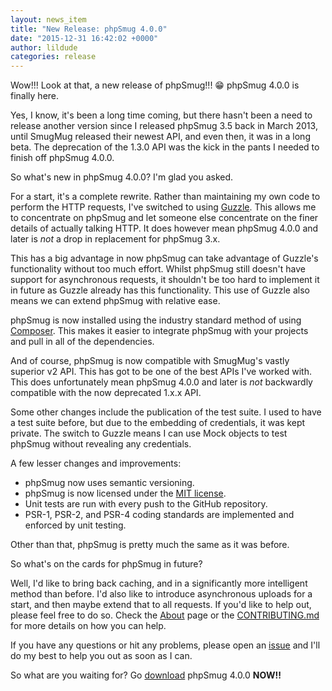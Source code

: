 ```yaml
---
layout: news_item
title: "New Release: phpSmug 4.0.0"
date: "2015-12-31 16:42:02 +0000"
author: lildude
categories: release
---
```


Wow!!! Look at that, a new release of phpSmug!!! :grin:  phpSmug 4.0.0 is finally here.

Yes, I know, it's been a long time coming, but there hasn't been a need to release another version since I released phpSmug 3.5 back in March 2013, until SmugMug released their newest API, and even then, it was in a long beta.  The deprecation of the 1.3.0 API was the kick in the pants I needed to finish off phpSmug 4.0.0.

So what's new in phpSmug 4.0.0?  I'm glad you asked.

For a start, it's a complete rewrite.  Rather than maintaining my own code to perform the HTTP requests, I've switched to using [Guzzle](http://guzzle.readthedocs.org/en/latest/index.html).  This allows me to concentrate on phpSmug and let someone else concentrate on the finer details of actually talking HTTP.  It does however mean phpSmug 4.0.0 and later is _not_ a drop in replacement for phpSmug 3.x.

This has a big advantage in now phpSmug can take advantage of Guzzle's functionality without too much effort.  Whilst phpSmug still doesn't have support for asynchronous requests, it shouldn't be too hard to implement it in future as Guzzle already has this functionality.  This use of Guzzle also means we can extend phpSmug with relative ease.

phpSmug is now installed using the industry standard method of using [Composer](https://getcomposer.org/).  This makes it easier to integrate phpSmug with your projects and pull in all of the dependencies.

And of course, phpSmug is now compatible with SmugMug's vastly superior v2 API.  This has got to be one of the best APIs I've worked with.  This does unfortunately mean phpSmug 4.0.0 and later is _not_ backwardly compatible with the now deprecated 1.x.x API.

Some other changes include the publication of the test suite.  I used to have a test suite before, but due to the embedding of credentials, it was kept private.  The switch to Guzzle means I can use Mock objects to test phpSmug without revealing any credentials.

A few lesser changes and improvements:

- phpSmug now uses semantic versioning.
- phpSmug is now licensed under the [MIT license](https://opensource.org/licenses/MIT).
- Unit tests are run with every push to the GitHub repository.
- PSR-1, PSR-2, and PSR-4 coding standards are implemented and enforced by unit testing.

Other than that, phpSmug is pretty much the same as it was before.

So what's on the cards for phpSmug in future?

Well, I'd like to bring back caching, and in a significantly more intelligent method than before.  I'd also like to introduce asynchronous uploads for a start, and then maybe extend that to all requests. If you'd like to help out, please feel free to do so.  Check the [About](../about) page or the [CONTRIBUTING.md](https://github.com/lildude/phpSmug/blob/master/CONTRIBUTING.md) for more details on how you can help.

If you have any questions or hit any problems, please open an [issue](https://github.com/lildude/phpSmug/issues) and I'll do my best to help you out as soon as I can.

So what are you waiting for?  Go [download](../downloads) phpSmug 4.0.0 **NOW!!**
